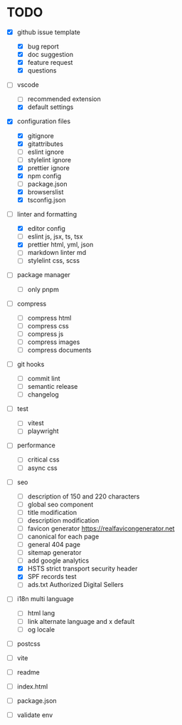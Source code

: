 # TODO

- [x] github issue template
  - [x] bug report
  - [x] doc suggestion
  - [x] feature request
  - [x] questions

- [ ] vscode
  - [ ] recommended extension
  - [x] default settings

- [x] configuration files
  - [x] gitignore
  - [x] gitattributes
  - [ ] eslint ignore
  - [ ] stylelint ignore
  - [x] prettier ignore
  - [x] npm config
  - [ ] package.json
  - [x] browserslist
  - [x] tsconfig.json

- [ ] linter and formatting
  - [x] editor config
  - [ ] eslint js, jsx, ts, tsx
  - [x] prettier html, yml, json
  - [ ] markdown linter md
  - [ ] stylelint css, scss

- [ ] package manager
  - [ ] only pnpm

- [ ] compress
  - [ ] compress html
  - [ ] compress css
  - [ ] compress js
  - [ ] compress images
  - [ ] compress documents

- [ ] git hooks
  - [ ] commit lint
  - [ ] semantic release
  - [ ] changelog

- [ ] test
  - [ ] vitest
  - [ ] playwright

- [ ] performance
  - [ ] critical css
  - [ ] async css

- [ ] seo
  - [ ] description of 150 and 220 characters
  - [ ] global seo component
  - [ ] title modification
  - [ ] description modification
  - [ ] favicon generator <https://realfavicongenerator.net>
  - [ ] canonical for each page
  - [ ] general 404 page
  - [ ] sitemap generator
  - [ ] add google analytics
  - [x] HSTS strict transport security header
  - [x] SPF records test
  - [ ] ads.txt Authorized Digital Sellers

- [ ] i18n multi language
  - [ ] html lang
  - [ ] link alternate language and x default
  - [ ] og locale

- [ ] postcss
- [ ] vite
- [ ] readme
- [ ] index.html
- [ ] package.json

- [ ] validate env
